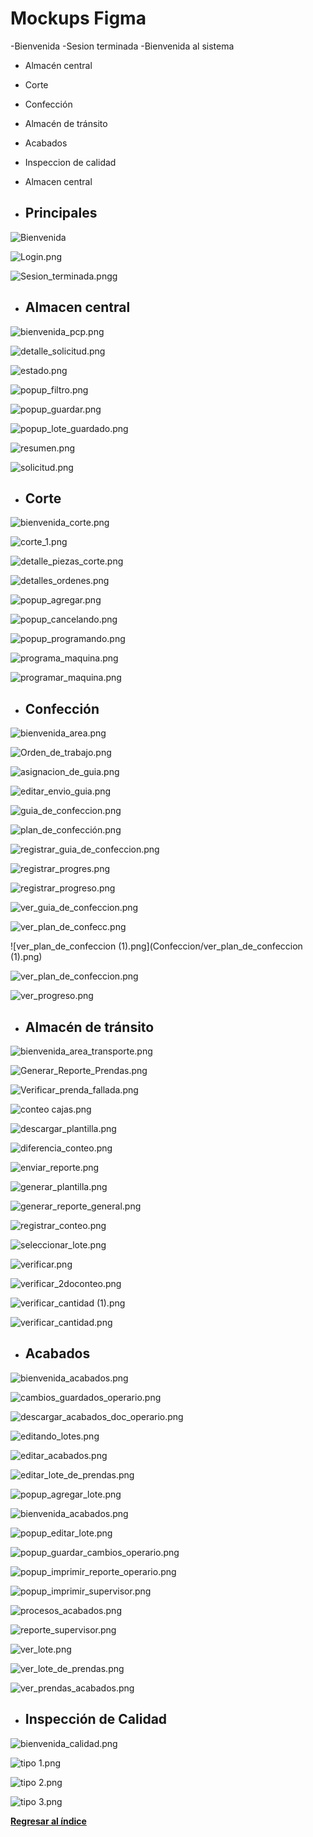 # Mockups Figma

-Bienvenida
-Sesion terminada
-Bienvenida al sistema


- Almacén central
- Corte
- Confección
- Almacén de tránsito
- Acabados
- Inspeccion de calidad
- Almacen central

- ## Principales

![Bienvenida](Bienvenida.png)

![Login.png](Login.png)

![Sesion_terminada.pngg](Sesion_terminada.png)


- ## Almacen central

![bienvenida_pcp.png](almacen-central/bienvenida_pcp.png)

![detalle_solicitud.png](almacen-central/detalle_solicitud.png)

![estado.png](almacen-central/estado.png)

![popup_filtro.png](almacen-central/popup_filtro.png)

![popup_guardar.png](almacen-central/popup_guardar.png)

![popup_lote_guardado.png](almacen-central/popup_lote_guardado.png)

![resumen.png](almacen-central/resumen.png)

![solicitud.png](almacen-central/solicitud.png)

- ## Corte

![bienvenida_corte.png](Corte/bienvenida_corte.png)

![corte_1.png](Corte/corte_1.png)

![detalle_piezas_corte.png](Corte/detalle_piezas_corte.png)

![detalles_ordenes.png](Corte/detalles_ordenes.png)

![popup_agregar.png](Corte/popup_agregar.png)

![popup_cancelando.png](Corte/popup_cancelando.png)

![popup_programando.png](Corte/popup_programando.png)

![programa_maquina.png](Corte/programa_maquina.png)

![programar_maquina.png](Corte/programar_maquina.png)


- ## Confección

![bienvenida_area.png](Confeccion/bienvenida_area.png)

![Orden_de_trabajo.png](Confeccion/Orden_de_trabajo.png)

![asignacion_de_guia.png](Confeccion/asignacion_de_guia.png)

![editar_envio_guia.png](Confeccion/editar_envio_guia.png)

![guia_de_confeccion.png](Confeccion/guia_de_confeccion.png)

![plan_de_confección.png](Confeccion/plan_de_confección.png)

![registrar_guia_de_confeccion.png](Confeccion/registrar_guia_de_confeccion.png)

![registrar_progres.png](Confeccion/registrar_progres.png)

![registrar_progreso.png](Confeccion/registrar_progreso.png)

![ver_guia_de_confeccion.png](Confeccion/ver_guia_de_confeccion.png)

![ver_plan_de_confecc.png](Confeccion/ver_plan_de_confecc.png)

![ver_plan_de_confeccion (1).png](Confeccion/ver_plan_de_confeccion (1).png)

![ver_plan_de_confeccion.png](Confeccion/ver_plan_de_confeccion.png)

![ver_progreso.png](Confeccion/ver_progreso.png)

- ## Almacén de tránsito

![bienvenida_area_transporte.png](Almacen-transito/bienvenida_area_transporte.png)

![Generar_Reporte_Prendas.png](Almacen-transito/Generar_Reporte_Prendas.png)

![Verificar_prenda_fallada.png](Almacen-transito/Verificar_prenda_fallada.png)

![conteo cajas.png](Almacen-transito/conteo%20cajas.png)

![descargar_plantilla.png](Almacen-transito/descargar_plantilla.png)

![diferencia_conteo.png](Almacen-transito/diferencia_conteo.png)

![enviar_reporte.png](Almacen-transito/enviar_reporte.png)

![generar_plantilla.png](Almacen-transito/generar_plantilla.png)

![generar_reporte_general.png](Almacen-transito/generar_reporte_general.png)

![registrar_conteo.png](Almacen-transito/registrar_conteo.png)

![seleccionar_lote.png](Almacen-transito/seleccionar_lote.png)

![verificar.png](Almacen-transito/verificar.png)

![verificar_2doconteo.png](Almacen-transito/verificar_2doconteo.png)

![verificar_cantidad (1).png](Almacen-transito/verificar_cantidad%20(1).png)

![verificar_cantidad.png](Almacen-transito/verificar_cantidad.png)



- ## Acabados

![bienvenida_acabados.png](Acabados/bienvenida_acabados.png)

![cambios_guardados_operario.png](Acabados/cambios_guardados_operario.png)

![descargar_acabados_doc_operario.png](Acabados/descargar_acabados_doc_operario.png)

![editando_lotes.png](Acabados/editando_lotes.png)

![editar_acabados.png](Acabados/editar_acabados.png)

![editar_lote_de_prendas.png](Acabados/editar_lote_de_prendas.png)

![popup_agregar_lote.png](Acabados/popup_agregar_lote.png)

![bienvenida_acabados.png](Acabados/popup_cambios_guardados.png)

![popup_editar_lote.png](Acabados/popup_editar_lote.png)

![popup_guardar_cambios_operario.png](Acabados/popup_guardar_cambios_operario.png)

![popup_imprimir_reporte_operario.png](Acabados/popup_imprimir_reporte_operario.png)

![popup_imprimir_supervisor.png](Acabados/popup_imprimir_supervisor.png)

![procesos_acabados.png](Acabados/procesos_acabados.png)

![reporte_supervisor.png](Acabados/reporte_supervisor.png)

![ver_lote.png](Acabados/ver_lote.png)

![ver_lote_de_prendas.png](Acabados/ver_lote_de_prendas.png)

![ver_prendas_acabados.png](Acabados/ver_prendas_acabados.png)



- ## Inspección de Calidad

![bienvenida_calidad.png](Inspeccio%20de%20Calidad/bienvenida_calidad.png)

![tipo 1.png](Inspeccio%20de%20Calidad/tipo%201.png)

![tipo 2.png](Inspeccio%20de%20Calidad/tipo%202.png)

![tipo 3.png](Inspeccio%20de%20Calidad/tipo%203.png)






**[Regresar al índice](https://github.com/fiis-bd241/grupo06/blob/main/Entregable%201/entregable%201-indice.md)**
